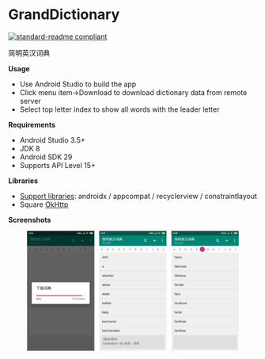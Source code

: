 # GrandDictionary

[![standard-readme compliant](https://img.shields.io/badge/readme%20style-standard-brightgreen.svg?style=flat-square)](https://github.com/RichardLitt/standard-readme)

简明英汉词典

**Usage**

- Use Android Studio to build the app
- Click menu item->Download to download dictionary data from remote server
- Select top letter index to show all words with the leader letter

**Requirements**

- Android Studio 3.5+
- JDK 8
- Android SDK 29
- Supports API Level 15+

**Libraries**

- [Support libraries]: androidx / appcompat / recyclerview / constraintlayout
- Square [OkHttp]

**Screenshots**

<!--
<figure class="third" align="center">
    <img src="assets/screenshot-1.png" width="20%">
    <img src="assets/screenshot-2.png" width="20%">
    <img src="assets/screenshot-3.png" width="20%">
</figure>
-->

<p align="center"><img src="assets/screenshot.png" width="85%"/></p>

[Support libraries]: https://developer.android.com/jetpack/androidx/
[Okhttp]: https://github.com/square/okhttp
